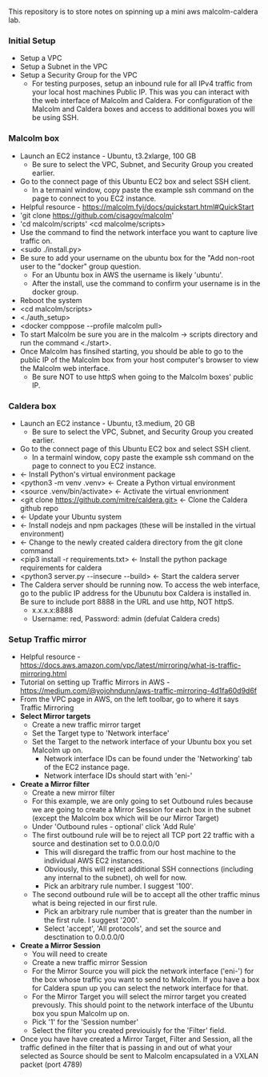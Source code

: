 This repository is to store notes on spinning up a mini aws malcolm-caldera lab.

### Initial Setup
- Setup a VPC
- Setup a Subnet in the VPC
- Setup a Security Group for the VPC
	- For testing purposes, setup an inbound rule for all IPv4 traffic from your local host machines Public IP. This was you can interact with the web interface of Malcolm and Caldera. For configuration of the Malcolm and Caldera boxes and access to additional boxes you will be using SSH. 

### Malcolm box
- Launch an EC2 instance - Ubuntu, t3.2xlarge, 100 GB
	- Be sure to select the VPC, Subnet, and Security Group you created earlier.
- Go to the connect page of this Ubuntu EC2 box and select SSH client.
	- In a termainl window, copy paste the example ssh command on the page to connect to you EC2 instance. 
- Helpful resource - https://malcolm.fyi/docs/quickstart.html#QuickStart
- 'git clone https://github.com/cisagov/malcolm' 
- 'cd malcolm/scripts' <cd malcolme/scripts>
- Use the <ip a> command to find the network interface you want to capture live traffic on. 
- <sudo ./install.py>
- Be sure to add your username on the ubuntu box for the "Add non-root user to the "docker" group question. 
	- For an Ubuntu box in AWS the username is likely 'ubuntu'.
	- After the install, use the command <getent group docker> to confirm your username is in the docker group. 
- Reboot the system
- <cd malcolm/scripts>
- <./auth_setup>
- <docker comppose --profile malcolm pull> 
- To start Malcolm be sure you are in the malcolm -> scripts directory and run the command <./start>. 
- Once Malcolm has finsihed starting, you should be able to go to the public IP of the Malcolm box from your host computer's browser to view the Malcolm web interface. 
	- Be sure NOT to use httpS when going to the Malcolm boxes' public IP.

### Caldera box
- Launch an EC2 instance - Ubuntu, t3.medium, 20 GB
	- Be sure to select the VPC, Subnet, and Security Group you created earlier.
- Go to the connect page of this Ubuntu EC2 box and select SSH client.
	- In a termainl window, copy paste the example ssh command on the page to connect to you EC2 instance. 
- <sudo apt install python3-venv> <- Install Python's virtual environment package
- <python3 -m venv .venv> <- Create a Python virtual environment
- <source .venv/bin/activate> <- Activate the virtual envrionment
- <git clone https://github.com/mitre/caldera.git> <- Clone the Caldera github repo
- <sudo apt-get update> <- Update your Ubuntu system
- <sudo apt install nodejs npm> <- Install nodejs and npm packages (these will be installed in the virtual environment)
- <cd caldera> <- Change to the newly created caldera directory from the git clone command
- <pip3 install -r requirements.txt> <- Install the python package requirements for caldera
- <python3 server.py --insecure --build> <- Start the caldera server 
- The Caldera server should be running now. To access the web interface, go to the public IP address for the Ubunutu box Caldera is installed in. Be sure to include port 8888 in the URL and use http, NOT httpS. 
	- x.x.x.x:8888
	- Username: red, Password: admin (defulat Caldera creds)

### Setup Traffic mirror
- Helpful resource - https://docs.aws.amazon.com/vpc/latest/mirroring/what-is-traffic-mirroring.html
- Tutorial on setting up Traffic Mirrors in AWS - https://medium.com/@yojohndunn/aws-traffic-mirroring-4d1fa60d9d6f
- From the VPC page in AWS, on the left toolbar, go to where it says Traffic Mirroring
- **Select Mirror targets**
	- Create a new traffic mirror target
	- Set the Target type to 'Network interface'
	- Set the Target to the network interface of your Ubuntu box you set Malcolm up on. 
		- Network interface IDs can be found under the 'Networking' tab of the EC2 instance page.
		- Network interface IDs should start with 'eni-'
- **Create a Mirror filter**
	- Create a new mirror filter
	- For this example, we are only going to set Outbound rules because we are going to create a Mirror Session for each box in the subnet (except the Malcolm box which will be our Mirror Target)
	- Under 'Outbound rules - optional' click 'Add Rule'
	- The first outbound rule will be to reject all TCP port 22 traffic with a source and destination set to 0.0.0.0/0
		- This will disregard the traffic from our host machine to the individual AWS EC2 instances. 
		- Obviously, this will reject additional SSH connections (including any internal to the subnet), oh well for now. 
		- Pick an arbitrary rule number. I suggest '100'. 
	- The second outbound rule will be to accept all the other traffic minus what is being rejected in our first rule.
		- Pick an arbitrary rule number that is greater than the number in the first rule. I suggest '200'. 
		- Select 'accept', 'All protocols', and set the source and desctination to 0.0.0.0/0
- **Create a Mirror Session**
	- You will need to create 
	- Create a new traffic mirror Session
	- For the Mirror Source you will pick the network interface ('eni-') for the box whose traffic you want to send to Malcolm. If you have a box for Caldera spun up you can select the network interface for that. 
	- For the Mirror Target you will select the mirror target you created prevously. This should point to the network interface of the Ubuntu box you spun Malcolm up on. 
	- Pick '1' for the 'Session number'
	- Select the filter you created previouisly for the 'Filter' field. 
- Once you have have created a Mirror Target, Filter and Session, all the traffic defined in the filter that is passing in and out of what your selected as Source should be sent to Malcolm encapsulated in a VXLAN packet (port 4789)



 



